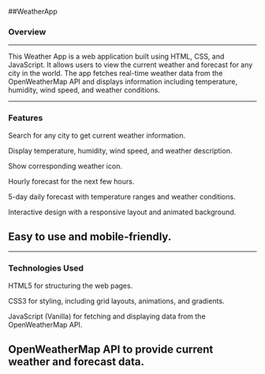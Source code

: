 ##WeatherApp

### Overview
---
This Weather App is a web application built using HTML, CSS, and JavaScript. It allows users to view the current weather and forecast for any city in the world. The app fetches real-time weather data from the OpenWeatherMap API and displays information including temperature, humidity, wind speed, and weather conditions.

---
### Features

Search for any city to get current weather information.

Display temperature, humidity, wind speed, and weather description.

Show corresponding weather icon.

Hourly forecast for the next few hours.

5-day daily forecast with temperature ranges and weather conditions.

Interactive design with a responsive layout and animated background.

Easy to use and mobile-friendly.
---
---
### Technologies Used

HTML5 for structuring the web pages.

CSS3 for styling, including grid layouts, animations, and gradients.

JavaScript (Vanilla) for fetching and displaying data from the OpenWeatherMap API.

OpenWeatherMap API to provide current weather and forecast data.
---
